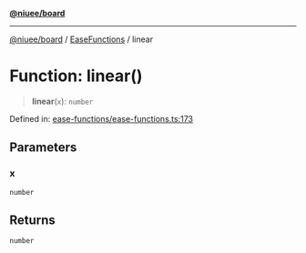 [**@niuee/board**](../../../README.md)

***

[@niuee/board](../../../globals.md) / [EaseFunctions](../README.md) / linear

# Function: linear()

> **linear**(`x`): `number`

Defined in: [ease-functions/ease-functions.ts:173](https://github.com/niuee/board/blob/e6c1edcccf6525a0cc9088782c7c4653e837f533/src/ease-functions/ease-functions.ts#L173)

## Parameters

### x

`number`

## Returns

`number`

